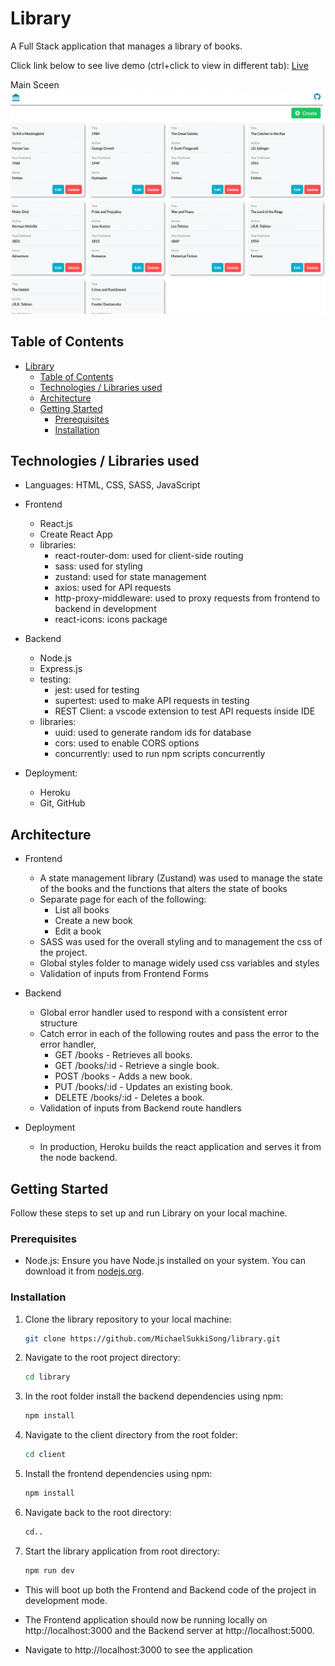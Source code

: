 # Library

A Full Stack application that manages a library of books.

Click link below to see live demo (ctrl+click to view in different tab):
[Live](https://boiling-garden-49722-3e04e2933345.herokuapp.com/)

Main Sceen
![Main Screen](images/screenshot.png)

## Table of Contents

- [Library](#library)
  - [Table of Contents](#table-of-contents)
  - [Technologies / Libraries used](#technologies--libraries-used)
  - [Architecture](#architecture)
  - [Getting Started](#getting-started)
    - [Prerequisites](#prerequisites)
    - [Installation](#installation)

## Technologies / Libraries used

- Languages: HTML, CSS, SASS, JavaScript

- Frontend

  - React.js
  - Create React App
  - libraries:
    - react-router-dom: used for client-side routing
    - sass: used for styling
    - zustand: used for state management
    - axios: used for API requests
    - http-proxy-middleware: used to proxy requests from frontend to backend in development
    - react-icons: icons package

- Backend

  - Node.js
  - Express.js
  - testing:
    - jest: used for testing
    - supertest: used to make API requests in testing
    - REST Client: a vscode extension to test API requests inside IDE
  - libraries:
    - uuid: used to generate random ids for database
    - cors: used to enable CORS options
    - concurrently: used to run npm scripts concurrently

- Deployment:
  - Heroku
  - Git, GitHub

## Architecture

- Frontend

  - A state management library (Zustand) was used to manage the state of the books and the functions that alters the state of books
  - Separate page for each of the following:
    - List all books
    - Create a new book
    - Edit a book
  - SASS was used for the overall styling and to management the css of the project.
  - Global styles folder to manage widely used css variables and styles
  - Validation of inputs from Frontend Forms

- Backend

  - Global error handler used to respond with a consistent error structure
  - Catch error in each of the following routes and pass the error to the error handler,
    - GET /books - Retrieves all books.
    - GET /books/:id - Retrieve a single book.
    - POST /books - Adds a new book.
    - PUT /books/:id - Updates an existing book.
    - DELETE /books/:id - Deletes a book.
  - Validation of inputs from Backend route handlers

- Deployment
  - In production, Heroku builds the react application and serves it from the node backend.

## Getting Started

Follow these steps to set up and run Library on your local machine.

### Prerequisites

- Node.js: Ensure you have Node.js installed on your system. You can download it from [nodejs.org](https://nodejs.org/).

### Installation

1.  Clone the library repository to your local machine:

    ```bash
    git clone https://github.com/MichaelSukkiSong/library.git

    ```

2.  Navigate to the root project directory:

    ```bash
    cd library

    ```

3.  In the root folder install the backend dependencies using npm:

    ```bash
    npm install

    ```

4.  Navigate to the client directory from the root folder:

    ```bash
    cd client

    ```

5.  Install the frontend dependencies using npm:

    ```bash
    npm install

    ```

6.  Navigate back to the root directory:

    ```bash
    cd..

    ```

7.  Start the library application from root directory:

    ```bash
    npm run dev
    ```

- This will boot up both the Frontend and Backend code of the project in development mode.

- The Frontend application should now be running locally on http://localhost:3000 and the Backend server at http://localhost:5000.

- Navigate to http://localhost:3000 to see the application
